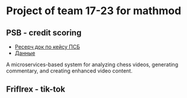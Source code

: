 # Project of team 17-23 for mathmod
## PSB - credit scoring
* [Ресерч док по кейсу ПСБ](https://docs.google.com/document/d/1-uWhCeIS3wtv3wlk4lqF3tTfYcO5R-v2-RwjUiRDLU4/edit?usp=sharing)
* [Данные](https://www.kaggle.com/competitions/matmod-it-psb/data)

A microservices-based system for analyzing chess videos, generating commentary, and creating enhanced video content.

## Friflrex - tik-tok